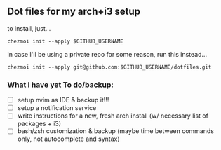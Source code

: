 ## Dot files for my arch+i3 setup

to install, just...
```
chezmoi init --apply $GITHUB_USERNAME
```
in case I'll be using a private repo for some reason, run this instead...
```
chezmoi init --apply git@github.com:$GITHUB_USERNAME/dotfiles.git
```

### What I have yet To do/backup:
- [ ] setup nvim as IDE & backup it!!!
- [ ] setup a notification service
- [ ] write instructions for a new, fresh arch install (w/ necessary list of packages + i3)
- [ ] bash/zsh customization & backup (maybe time between commands only, not autocomplete and syntax)

